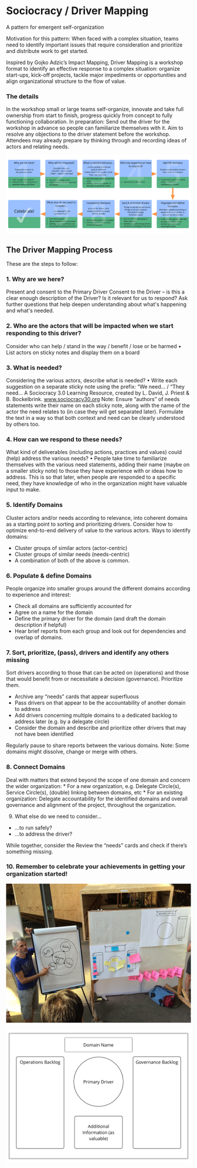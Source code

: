 # Sociocracy / Driver Mapping

A pattern for emergent self-organization 

Motivation for this pattern: When faced with a complex situation, teams need to identify important issues that require consideration and prioritize and distribute work to get started.

Inspired by Gojko Adzic’s Impact Mapping, Driver Mapping is a workshop format to identify an effective response to a complex situation: organize start-ups, kick-off projects, tackle major impediments or opportunities and align organizational structure to the flow of value.

### The details

In the workshop small or large teams self-organize, innovate and take full ownership from start to finish, progress quickly from concept to fully functioning collaboration. In preparation: Send out the driver for the workshop in advance so people can familiarize themselves with it. Aim to resolve any objections to the driver statement before the workshop. Attendees may already prepare by thinking through and recording ideas of actors and relating needs.

![](../.gitbook/assets/image%20%281%29.png)

## The Driver Mapping Process

These are the steps to follow:

### 1. Why are we here?

Present and consent to the Primary Driver Consent to the Driver – is this a clear enough description of the Driver? Is it relevant for us to respond? Ask further questions that help deepen understanding about what's happening and what's needed.

### 2. Who are the actors that will be impacted when we start responding to this driver?

Consider who can help / stand in the way / benefit / lose or be harmed • List actors on sticky notes and display them on a board

### 3. What is needed?

Considering the various actors, describe what is needed? • Write each suggestion on a separate sticky note using the prefix: “We need… / “They need… A Sociocracy 3.0 Learning Resource, created by L. David, J. Priest & B. Bockelbrink. www.sociocracy30.org Note: Ensure “authors” of needs statements write their name on each sticky note, along with the name of the actor the need relates to \(in case they will get separated later\). Formulate the text in a way so that both context and need can be clearly understood by others too. 

### 4. How can we respond to these needs?

What kind of deliverables \(including actions, practices and values\) could \(help\) address the various needs? • People take time to familiarize themselves with the various need statements, adding their name \(maybe on a smaller sticky note\) to those they have experience with or ideas how to address. This is so that later, when people are responded to a specific need, they have knowledge of who in the organization might have valuable input to make.

### 5. Identify Domains

Cluster actors and/or needs according to relevance, into coherent domains as a starting point to sorting and prioritizing drivers. Consider how to optimize end-to-end delivery of value to the various actors. Ways to identify domains:

* Cluster groups of similar actors \(actor-centric\)
* Cluster groups of similar needs \(needs-centric\)
* A combination of both of the above is common. 

### 6. Populate & define Domains

People organize into smaller groups around the different domains according to experience and interest: 

* Check all domains are sufficiently accounted for
* Agree on a name for the domain
* Define the primary driver for the domain \(and draft the domain description if helpful\)
* Hear brief reports from each group and look out for dependencies and overlap of domains.

### 7. Sort, prioritize, \(pass\), drivers and identify any others missing

Sort drivers according to those that can be acted on \(operations\) and those that would benefit from or necessitate a decision \(governance\). Prioritize them.

* Archive any “needs” cards that appear superfluous
* Pass drivers on that appear to be the accountability of another domain to address
* Add drivers concerning multiple domains to a dedicated backlog to address later \(e.g. by a delegate circle\)
* Consider the domain and describe and prioritize other drivers that may not have been identified 

Regularly pause to share reports between the various domains. Note: Some domains might dissolve, change or merge with others.

### 8. Connect Domains

Deal with matters that extend beyond the scope of one domain and concern the wider organization: \* For a new organization, e.g. Delegate Circle\(s\), Service Circle\(s\), \(double\) linking between domains, etc \* For an existing organization: Delegate accountability for the identified domains and overall governance and alignment of the project, throughout the organization.

9. What else do we need to consider… 

* …to run safely? 
* ...to address the driver? 

While together, consider the Review the “needs” cards and check if there’s something missing.

### 10. Remember to celebrate your achievements in getting your organization started!

![](../.gitbook/assets/image%20%283%29.png)

![](../.gitbook/assets/image.png)


